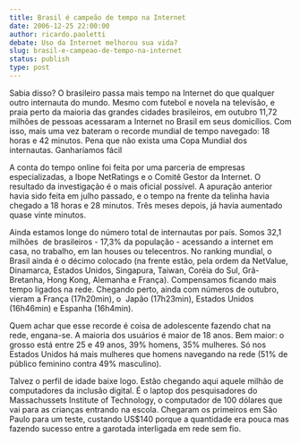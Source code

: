 ```yaml
---
title: Brasil é campeão de tempo na Internet
date: 2006-12-25 22:00:00
author: ricardo.paoletti
debate: Uso da Internet melhorou sua vida?
slug: brasil-e-campeao-de-tempo-na-internet
status: publish 
type: post
---
```


Sabia disso? O brasileiro passa mais tempo na Internet do que qualquer outro internauta do mundo. Mesmo com futebol e novela na televisão, e praia perto da maioria das grandes cidades brasileiros, em outubro 11,72 milhões de pessoas acessaram a Internet no Brasil em seus domicílios. Com isso, mais uma vez bateram o recorde mundial de tempo navegado: 18 horas e 42 minutos. Pena que não exista uma Copa Mundial dos internautas. Ganharíamos fácil  
  

A conta do tempo online foi feita por uma parceria de empresas especializadas, a Ibope NetRatings e o Comitê Gestor da Internet. O resultado da investigação é o mais oficial possível. A apuração anterior havia sido feita em julho passado, e o tempo na frente da telinha havia chegado a 18 horas e 28 minutos. Três meses depois, já havia aumentado quase vinte minutos.    
  
Ainda estamos longe do número total de internautas por país. Somos 32,1 milhões  de brasileiros - 17,3% da população - acessando a internet em  casa, no trabalho, em lan houses ou telecentros. No ranking mundial, o Brasil ainda é o décimo colocado (na frente estão, pela ordem da NetValue, Dinamarca, Estados Unidos, Singapura, Taiwan, Coréia do Sul, Grã-Bretanha, Hong Kong, Alemanha e França). Compensamos ficando mais tempo ligados na rede. Chegando perto, ainda com números de outubro, vieram a França (17h20min), o  Japão (17h23min), Estados Unidos (16h46min) e Espanha (16h4min).   
  
Quem achar que esse recorde é coisa de adolescente fazendo chat na rede, engana-se. A maioria dos usuários é maior de 18 anos. Bem maior: o grosso está entre 25 e 49 anos, 39% homens, 35% mulheres. Só nos Estados Unidos há mais mulheres que homens navegando na rede (51% de público feminino contra 49% masculino).  
  
Talvez o perfil de idade baixe logo. Estão chegando aqui aquele milhão de computadores da inclusão digital. É o laptop dos pesquisadores do Massachussets Institute of Technology, o computador de 100 dólares que vai para as crianças entrando na escola. Chegaram os primeiros em São Paulo para um teste, custando US$140 porque a quantidade era pouca mas fazendo sucesso entre a garotada interligada em rede sem fio. 
